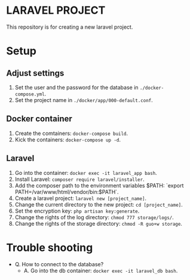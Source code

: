 # LARAVEL PROJECT
This repository is for creating a new laravel project.

# Setup
## Adjust settings
1. Set the user and the password for the database in `./docker-compose.yml`.
2. Set the project name in `./docker/app/000-default.conf`.

## Docker container
1. Create the comtainers: `docker-compose build`.
2. Kick the containers: `docker-compose up -d`.

## Laravel
1. Go into the container: `docker exec -it laravel_app bash`.
2. Install Laravel: `composer require laravel/installer`.
3. Add the composer path to the environment variables $PATH: `export PATH=/var/www/html/vendor/bin:$PATH`.
4. Create a laravel project: `laravel new [project_name]`.
5. Change the current directory to the new project: `cd [project_name]`.
6. Set the encryption key: `php artisan key:generate`.
7. Change the rights of the log directory: `chmod 777 storage/logs/`.
8. Change the rights of the storage directory: `chmod -R guo+w storage`.

# Trouble shooting
- Q. How to connect to the database?
    - A. Go into the db container: `docker exec -it laravel_db bash`.
